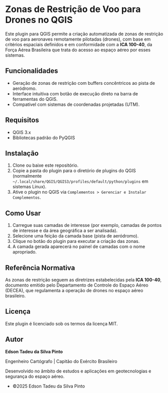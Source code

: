 # Zonas de Restrição de Voo para Drones no QGIS

Este plugin para QGIS permite a criação automatizada de zonas de restrição de voo para aeronaves remotamente pilotadas (drones), com base em critérios espaciais definidos e em conformidade com a **ICA 100-40**, da Força Aérea Brasileira que trata do acesso ao espaço aéreo por esses sistemas.

## Funcionalidades

* Geração de zonas de restrição com buffers concêntricos ao pista de aeródromo.
* Interface intuitiva com botão de execução direto na barra de ferramentas do QGIS.
* Compatível com sistemas de coordenadas projetadas (UTM).

## Requisitos

* QGIS 3.x
* Bibliotecas padrão do PyQGIS

## Instalação

1. Clone ou baixe este repositório.
2. Copie a pasta do plugin para o diretório de plugins do QGIS (normalmente `~/.local/share/QGIS/QGIS3/profiles/default/python/plugins` em sistemas Linux).
3. Ative o plugin no QGIS via `Complementos > Gerenciar e Instalar Complementos`.

## Como Usar

1. Carregue suas camadas de interesse (por exemplo, camadas de pontos de interesse e da área geográfica a ser analisada).
2. Selecione uma feição da camada base (pista de aeródromo).
3. Clique no botão do plugin para executar a criação das zonas.
4. A camada gerada aparecerá no painel de camadas com o nome apropriado.

## Referência Normativa

As zonas de restrição seguem as diretrizes estabelecidas pela **ICA 100-40**, documento emitido pelo Departamento de Controle do Espaço Aéreo (DECEA), que regulamenta a operação de drones no espaço aéreo brasileiro.

## Licença

Este plugin é licenciado sob os termos da licença MIT.

## Autor

**Edson Tadeu da Silva Pinto**

Engenheiro Cartógrafo | Capitão do Exército Brasileiro

Desenvolvido no âmbito de estudos e aplicações em geotecnologias e segurança do espaço aéreo.

+ &copy;2025 Edson Tadeu da Silva Pinto
